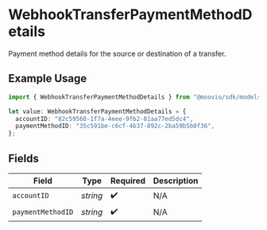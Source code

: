 # WebhookTransferPaymentMethodDetails

Payment method details for the source or destination of a transfer.

## Example Usage

```typescript
import { WebhookTransferPaymentMethodDetails } from "@moovio/sdk/models/components";

let value: WebhookTransferPaymentMethodDetails = {
  accountID: "82c59560-1f7a-4eee-9fb2-81aa77ed5dc4",
  paymentMethodID: "35c591be-c6cf-4b37-892c-2ba59b5b0f36",
};
```

## Fields

| Field              | Type               | Required           | Description        |
| ------------------ | ------------------ | ------------------ | ------------------ |
| `accountID`        | *string*           | :heavy_check_mark: | N/A                |
| `paymentMethodID`  | *string*           | :heavy_check_mark: | N/A                |